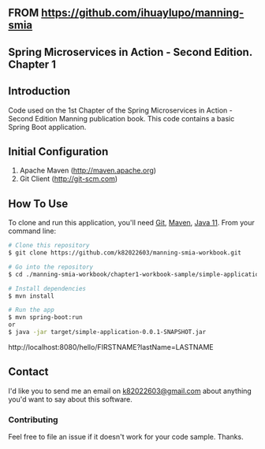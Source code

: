 ## FROM https://github.com/ihuaylupo/manning-smia
## Spring Microservices in Action - Second Edition. Chapter 1

## Introduction

Code used on the 1st Chapter of the Spring Microservices in Action - Second Edition Manning publication book. This code contains a basic Spring Boot application. 

## Initial Configuration

1.	Apache Maven (http://maven.apache.org)
2.	Git Client (http://git-scm.com)

## How To Use

To clone and run this application, you'll need [Git](https://git-scm.com), [Maven](https://maven.apache.org/), [Java 11](https://www.oracle.com/technetwork/java/javase/downloads/jdk11-downloads-5066655.html). From your command line:

```bash
# Clone this repository
$ git clone https://github.com/k82022603/manning-smia-workbook.git

# Go into the repository
$ cd ./manning-smia-workbook/chapter1-workbook-sample/simple-application

# Install dependencies
$ mvn install

# Run the app
$ mvn spring-boot:run
or 
$ java -jar target/simple-application-0.0.1-SNAPSHOT.jar
```
http://localhost:8080/hello/FIRSTNAME?lastName=LASTNAME

## Contact

I'd like you to send me an email on <k82022603@gmail.com> about anything you'd want to say about this software.

### Contributing
Feel free to file an issue if it doesn't work for your code sample. Thanks.
